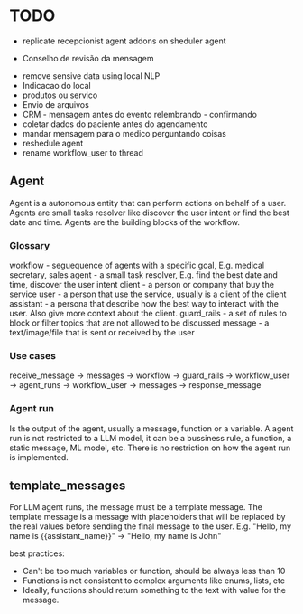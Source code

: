 # TODO
<!-- - add header and footer on whatsapp -->
<!-- - text step migration on recepcionist agent -->
- replicate recepcionist agent addons on sheduler agent
<!-- - Variáveis anti hallucinations  -->
- Conselho de revisão da mensagem
<!-- - Integração com um sistema de agenda -->
- remove sensive data using local NLP
- Indicacao do local
- produtos ou servico
- Envio de arquivos
- CRM - mensagem antes do evento relembrando - confirmando
- coletar dados do paciente antes do agendamento
- mandar mensagem para o medico perguntando coisas
- reshedule agent
- rename workflow_user to thread


## Agent
Agent is a autonomous entity that can perform actions on behalf of a user. Agents are small tasks resolver like discover the user intent or find the best date and time. Agents are the building blocks of the workflow.

### Glossary
workflow - seguequence of agents with a specific goal, E.g. medical secretary, sales
agent - a small task resolver, E.g. find the best date and time, discover the user intent
client - a person or company that buy the service
user - a person that use the service, usually is a client of the client
assistant - a persona that describe how the best way to interact with the user. Also give more context about the client.
guard_rails - a set of rules to block or filter topics that are not allowed to be discussed
message - a text/image/file that is sent or received by the user

### Use cases
receive_message -> messages -> workflow -> guard_rails -> workflow_user -> agent_runs -> workflow_user -> messages -> response_message

### Agent run
Is the output of the agent, usually a message, function or a variable. A agent run is not restricted to a LLM model, it can be a bussiness rule, a function, a static message, ML model, etc. There is no restriction on how the agent run is implemented.

## template_messages
For LLM agent runs, the message must be a template message. The template message is a message with placeholders that will be replaced by the real values before sending the final message to the user.
E.g. "Hello, my name is {{assistant_name}}" -> "Hello, my name is John"

best practices:
- Can't be too much variables or function, should be always less than 10
- Functions is not consistent to complex arguments like enums, lists, etc
- Ideally, functions should return something to the text with value for the message.
